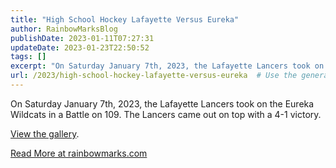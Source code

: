 ```yaml
---
title: "High School Hockey Lafayette Versus Eureka"
author: RainbowMarksBlog
publishDate: 2023-01-11T07:27:31
updateDate: 2023-01-23T22:50:52
tags: []
excerpt: "On Saturday January 7th, 2023, the Lafayette Lancers took on the Eureka Wildcats in a Battle on 109. The Lancers came out on top with a 4-1 victory.  View the gallery. "
url: /2023/high-school-hockey-lafayette-versus-eureka  # Use the generated URL with year
---
```

<p>On Saturday January 7th, 2023, the Lafayette Lancers took on the Eureka Wildcats in a Battle on 109. The Lancers came out on top with a 4-1 victory.</p>  <p><a href="https://rainbowmarks.smugmug.com/2023/Hockey/Lafayette-vs-Eureka-1-7-2023">View the gallery</a>.</p>  <a href="https://rainbowmarks.com/Events/2023/01/Lafayette-VS-Eureka">Read More at rainbowmarks.com</a>
